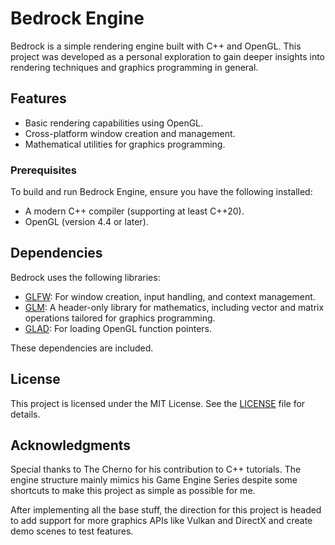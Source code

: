 # Bedrock Engine

Bedrock is a simple rendering engine built with C++ and OpenGL. This project was developed as a personal exploration to gain deeper insights into rendering techniques and graphics programming in general.

## Features

- Basic rendering capabilities using OpenGL.
- Cross-platform window creation and management.
- Mathematical utilities for graphics programming.

### Prerequisites

To build and run Bedrock Engine, ensure you have the following installed:
- A modern C++ compiler (supporting at least C++20).
- OpenGL (version 4.4 or later).

## Dependencies

Bedrock uses the following libraries:

- [GLFW](https://www.glfw.org): For window creation, input handling, and context management.
- [GLM](https://github.com/g-truc/glm): A header-only library for mathematics, including vector and matrix operations tailored for graphics programming.
- [GLAD](https://glad.dav1d.de): For loading OpenGL function pointers.

These dependencies are included.

## License

This project is licensed under the MIT License. See the [LICENSE](LICENSE) file for details.

## Acknowledgments

Special thanks to The Cherno for his contribution to C++ tutorials. The engine structure mainly mimics his Game Engine Series despite some shortcuts to make this project as simple as possible for me.

After implementing all the base stuff, the direction for this project is headed to add support for more graphics APIs like Vulkan and DirectX and create demo scenes to test features.

